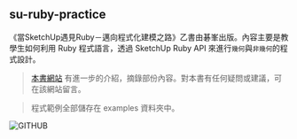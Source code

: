 ## su-ruby-practice

《當SketchUp遇見Ruby－邁向程式化建模之路》乙書由碁峯出版。內容主要是教學生如何利用 Ruby 程式語言，透過 SketchUp Ruby API 來進行`幾何`與`非幾何`的程式設計。

>[本書網站](http://sketchupruby.tohot.net) 有進一步的介紹，摘錄部份內容。對本書有任何疑問或建議，可在該網站留言。

>程式範例全部儲存在 examples 資料夾中。

![GITHUB](http://sketchupruby.tohot.net/wp-content/uploads/2015/07/AEC009100.jpg "本書封面")


